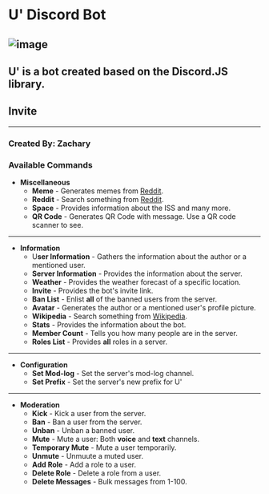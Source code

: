 # U' Discord Bot

![image](https://cdn.discordapp.com/attachments/720137467579334716/720827776592117760/cfd84f958d15115398bc9403624e3e67.gif)
---
## __U' is a bot created based on the Discord.JS library.__
## Invite
---
### Created By: __Zachary__
### Available Commands

* **Miscellaneous**
    * **Meme** - Generates memes from [Reddit](https://reddit.com/).
    * **Reddit** - Search something from [Reddit](https://reddit.com/).
    * **Space** - Provides information about the ISS and many more.
    * **QR Code** - Generates QR Code with message. Use a QR code scanner to see.
---
* **Information**
    * U**ser Information** - Gathers the information about the author or a mentioned user.
    * **Server Information** - Provides the information about the server.
    * **Weather** - Provides the weather forecast of a specific location.
    * **Invite** - Provides the bot's invite link.
    * **Ban List** - Enlist **all** of the banned users from the server.
    * **Avatar** - Generates the author or a mentioned user's profile picture.
    * **Wikipedia** - Search something from [Wikipedia](https://wikipedia.com/).
    * **Stats** - Provides the information about the bot.
    * **Member Count** - Tells you how many people are in the server.
    * **Roles List** - Provides **all** roles in a server.
---
* **Configuration**
    * **Set Mod-log** - Set the server's mod-log channel.
    * **Set Prefix** - Set the server's new prefix for U'
---
* **Moderation**
    * **Kick** - Kick a user from the server.
    * **Ban** - Ban a user from the server.
    * **Unban** - Unban a banned user.
    * **Mute** - Mute a user: Both **voice** and **text** channels.
    * **Temporary Mute** - Mute a user temporarily.
    * **Unmute** - Unmuute a muted user.
    * **Add Role** - Add a role to a user.
    * **Delete Role** - Delete a role from a user.
    * **Delete Messages** - Bulk messages from 1-100.